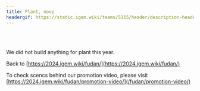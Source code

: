 ```yaml
---
title: Plant, noop
headergif: https://static.igem.wiki/teams/5115/header/description-header.gif
---
```


<br><br>

We did not build anything for plant this year.

Back to [https://2024.igem.wiki/fudan/](https://2024.igem.wiki/fudan/)

To check scencs behind our promotion video, please visit [https://2024.igem.wiki/fudan/promotion-video/](/fudan/promotion-video/)